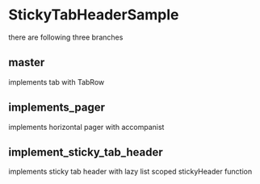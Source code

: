 # StickyTabHeaderSample
there are following three branches

## master
implements tab with TabRow

## implements_pager
implements horizontal pager with accompanist

## implement_sticky_tab_header
implements sticky tab header with lazy list scoped stickyHeader function
